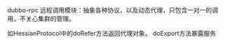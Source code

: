 dubbo-rpc 远程调用模块：抽象各种协议，以及动态代理，只包含一对一的调用，不关心集群的管理。

如HessianProtocol中的doRefer方法返回代理对象。
doExport方法暴露服务